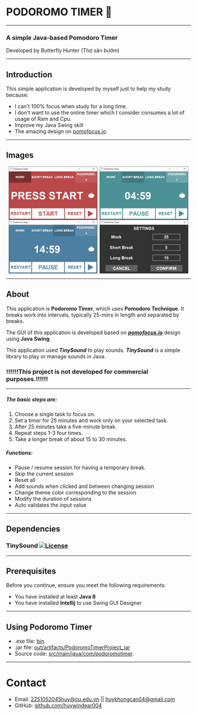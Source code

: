 # PODOROMO TIMER 🍅
<hr>

### A simple Java-based Pomodoro Timer
 Developed by Butterfly Hunter (Thợ săn bướm)
<hr>

## Introduction
This simple application is developed by myself just to help my study because:
- I can't 100% focus when study for a long time.
- I don't want to use the online timer which I consider consumes a lot of usage of Ram and Cpu.
- Improve my Java Swing skill
- The amazing design on [pomofocus.io](https://pomofocus.io/).
<hr>

## Images
<div style="display: flex; flex-wrap: wrap; justify-content: space-evenly">
    <img src="demoImages/init.jpg" width="48%"/>
    <img src="demoImages/shortBreak.jpg" width="48%"/>
    <img src="demoImages/longBreak.jpg" width="48%"/>
    <img src="demoImages/setting.jpg" width="48%"/>
    </div>

<hr>

## About
This application is **Podoromo Timer**, which uses **Pomodoro Technique**. It breaks work into intervals, typically 25-mins in length and separated by breaks.<br/>

The GUI of this application is developed based on **_[pomofocus.io](https://pomofocus.io/)_** design using <b>Java Swing</b>.<br>

This application used **_TinySound_** to play sounds. **_TinySound_** is a simple library to play or manage sounds in Java.

### !!!!!!This project is not developed for commercial purposes.!!!!!!
<hr/>

##### The basic steps are:
1. Choose a single task to focus on.
2. Set a timer for 25 minutes and work only on your selected task.
3. After 25 minutes take a five-minute break.
4. Repeat steps 1-3 four times.
5. Take a longer break of about 15 to 30 minutes. <br/>

##### Functions:
- Pause / resume session for having a temporary break.
- Skip the current session
- Reset all
- Add sounds when clicked and between changing session
- Change theme color corresponding to the session 
- Modify the duration of sessions
- Auto validates the input value
<hr/>

## Dependencies
### TinySound [![License](https://img.shields.io/badge/License-BSD%202--Clause-blue.svg)](lib/tinysound-1.1.1/LICENSE)
<hr>

## Prerequisites
Before you continue, ensure you meet the following requirements: 
- You have installed at least **Java 8**
- You have installed **Intellij** to use Swing GUI Designer
<hr>

## Using Podoromo Timer
- .exe file: [bin](bin).
- .jar file: [out/artifacts/PodoromoTimerProject_jar](out/artifacts/PodoromoTimerProject_jar)
- Source code: [src/main/java/com/podoromotimer](src/main/java/com/podoromotimer).
<hr>

# Contact
* Email: [2251052045huy@ou.edu.vn](mailto:2251052045huy@ou.edu.vn) || [huykhongcan04@gmail.com](mailto:huykhongcan04@gmail.com)
* GitHub: [github.com/huywindear004](https://github.com/huywindear004)